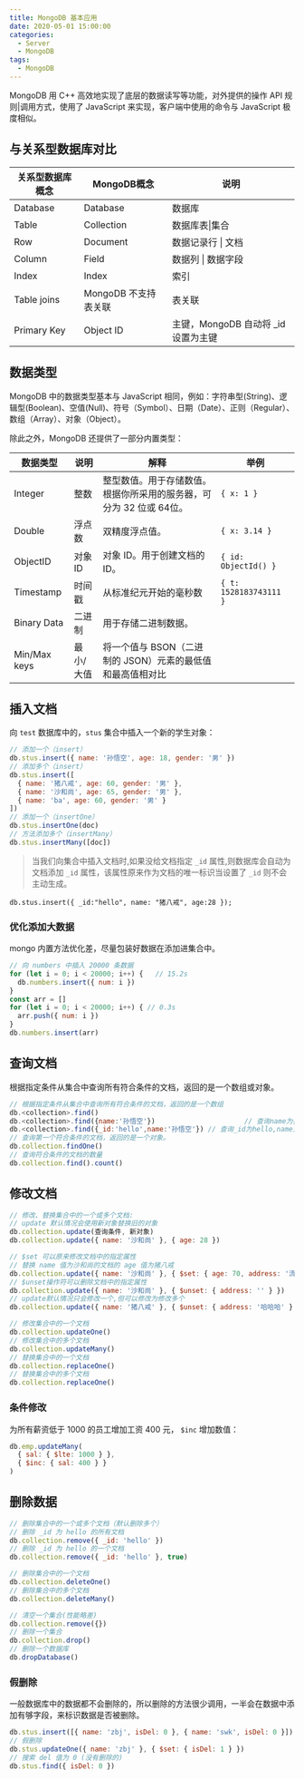 ```yaml
---
title: MongoDB 基本应用
date: 2020-05-01 15:00:00
categories:
  - Server
  - MongoDB
tags: 
  - MongoDB
---
```


MongoDB 用 C++ 高效地实现了底层的数据读写等功能，对外提供的操作 API 规则|调用方式，使用了 JavaScript 来实现，客户端中使用的命令与 JavaScript 极度相似。

## 与关系型数据库对比

| 关系型数据库概念 | MongoDB概念          | 说明                                |
| ---------------- | -------------------- | ----------------------------------- |
| Database         | Database             | 数据库                              |
| Table            | Collection           | 数据库表\|集合                      |
| Row              | Document             | 数据记录行 \| 文档                  |
| Column           | Field                | 数据列 \| 数据字段                  |
| Index            | Index                | 索引                                |
| Table joins      | MongoDB 不支持表关联 | 表关联                              |
| Primary Key      | Object ID            | 主键，MongoDB 自动将 _id 设置为主键 |

## 数据类型

MongoDB 中的数据类型基本与 JavaScript 相同，例如：字符串型(String)、逻辑型(Boolean)、空值(Null)、符号（Symbol）、日期（Date）、正则（Regular）、数组（Array）、对象（Object）。

除此之外，MongoDB 还提供了一部分内置类型：

| 数据类型     | 说明      | 解释                                                         | 举例                   |
| ------------ | --------- | ------------------------------------------------------------ | ---------------------- |
| Integer      | 整数      | 整型数值。用于存储数值。根据你所采用的服务器，可分为 32 位或 64位。 | `{ x: 1 }`             |
| Double       | 浮点数    | 双精度浮点值。                                               | `{ x: 3.14 }`          |
| ObjectID     | 对象 ID   | 对象 ID。用于创建文档的 ID。                                 | `{ id: ObjectId() }`   |
| Timestamp    | 时间戳    | 从标准纪元开始的毫秒数                                       | `{ t: 1528183743111 }` |
| Binary Data  | 二进制    | 用于存储二进制数据。                                         |                        |
| Min/Max keys | 最小/大值 | 将一个值与 BSON（二进制的 JSON）元素的最低值和最高值相对比   |                        |

## 插入文档

向 `test` 数据库中的，`stus` 集合中插入一个新的学生对象：

~~~js
// 添加一个（insert）
db.stus.insert({ name: '孙悟空', age: 18, gender: '男' })
// 添加多个（insert）
db.stus.insert([
  { name: '猪八戒', age: 60, gender: '男' },
  { name: '沙和尚', age: 65, gender: '男' },
  { name: 'ba', age: 60, gender: '男' }
])
// 添加一个（insertOne）
db.stus.insertOne(doc)
// 方法添加多个（insertMany）
db.stus.insertMany([doc])
~~~

> 当我们向集合中插入文档时,如果没给文档指定 `_id` 属性,则数据库会自动为文档添加 `_id` 属性，该属性原来作为文档的唯一标识当设置了 `_id` 则不会主动生成。

`db.stus.insert({ _id:"hello", name: "猪八戒", age:28 });`


### 优化添加大数据

mongo 内置方法优化差，尽量包装好数据在添加进集合中。

~~~js
// 向 numbers 中插入 20000 条数据
for (let i = 0; i < 20000; i++) { 	// 15.2s
  db.numbers.insert({ num: i })
}
const arr = []
for (let i = 0; i < 20000; i++) { // 0.3s
  arr.push({ num: i })
}
db.numbers.insert(arr)
~~~

## 查询文档

根据指定条件从集合中查询所有符合条件的文档，返回的是一个数组或对象。

~~~javascript
// 根据指定条件从集合中查询所有符合条件的文档，返回的是一个数组
db.<collection>.find() 												    // 查询所有文档
db.<collection>.find({name:'孙悟空'}) 						// 查询name为孙悟空的文档
db.<collection>.find({_id:'hello',name:'孙悟空'}) // 查询_id为hello,name为孙悟空的文档
// 查询第一个符合条件的文档，返回的是一个对象。
db.collection.findOne()
// 查询符合条件的文档的数量
db.collection.find().count()
~~~

## 修改文档

~~~js
// 修改、替换集合中的一个或多个文档:
// update 默认情况会使用新对象替换旧的对象
db.collection.update(查询条件, 新对象)
db.collection.update({ name: '沙和尚' }, { age: 28 })

// $set 可以原来修改文档中的指定属性
// 替换 name 值为沙和尚的文档的 age 值为猪八戒
db.collection.update({ name: '沙和尚' }, { $set: { age: 70, address: '流沙河' } })
// $unset操作符可以删除文档中的指定属性
db.collection.update({ name: '沙和尚' }, { $unset: { address: '' } })
// update默认情况只会修改一个,但可以修改为修改多个
db.collection.update({ name: '猪八戒' }, { $unset: { address: '哈哈哈' } }, { multi: true })

// 修改集合中的一个文档
db.collection.updateOne()
// 修改集合中的多个文档
db.collection.updateMany()
// 替换集合中的一个文档
db.collection.replaceOne()
// 替换集合中的多个文档
db.collection.replaceOne()
~~~

### 条件修改

为所有薪资低于 1000 的员工增加工资 400 元， `$inc` 增加数值：

~~~js
db.emp.updateMany(
  { sal: { $lte: 1000 } },
  { $inc: { sal: 400 } }
)
~~~

## 删除数据

~~~js
// 删除集合中的一个或多个文档（默认删除多个）
// 删除 _id 为 hello 的所有文档
db.collection.remove({ _id: 'hello' })
// 删除 _id 为 hello 的一个文档
db.collection.remove({ _id: 'hello' }, true)

// 删除集合中的一个文档
db.collection.deleteOne()
// 删除集合中的多个文档
db.collection.deleteMany()

// 清空一个集合(性能略差)
db.collection.remove({})
// 删除一个集合
db.collection.drop()
// 删除一个数据库
db.dropDatabase()
~~~

### 假删除

一般数据库中的数据都不会删除的，所以删除的方法很少调用，一半会在数据中添加有够字段，来标识数据是否被删除。

~~~js
db.stus.insert([{ name: 'zbj', isDel: 0 }, { name: 'swk', isDel: 0 }])
// 假删除
db.stus.updateOne({ name: 'zbj' }, { $set: { isDel: 1 } })
// 搜索 del 值为 0 (没有删除的)
db.stus.find({ isDel: 0 })
~~~